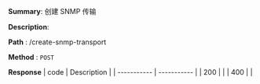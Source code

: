 **Summary**: 创建 SNMP 传输

**Description**:

**Path** : /create-snmp-transport

**Method** : `POST`

**Response**
| code      | Description |
| ----------- | ----------- |
|  200   |       |
|  400   |       |

